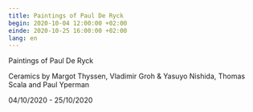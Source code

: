 ```yaml
---
title: Paintings of Paul De Ryck
begin: 2020-10-04 12:00:00 +02:00
einde: 2020-10-25 16:00:00 +02:00
lang: en
---
```


Paintings of Paul De Ryck

Ceramics by Margot Thyssen, Vladimir Groh & Yasuyo Nishida, Thomas Scala and Paul Yperman

04/10/2020 - 25/10/2020
